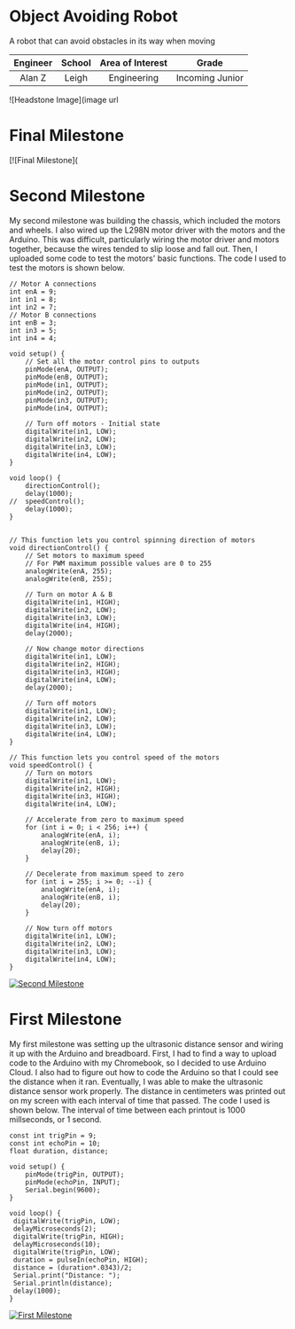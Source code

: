 ﻿# Object Avoiding Robot
A robot that can avoid obstacles in its way when moving

| **Engineer** | **School** | **Area of Interest** | **Grade** |
|:--:|:--:|:--:|:--:|
| Alan Z | Leigh | Engineering | Incoming Junior

![Headstone Image](image url 
  
# Final Milestone



[![Final Milestone](

# Second Milestone

My second milestone was building the chassis, which included the motors and wheels. I also wired up the L298N motor driver with the motors and the Arduino. This was difficult, particularly wiring the motor driver and motors together, because the wires tended to slip loose and fall out. Then, I uploaded some code to test the motors' basic functions. The code I used to test the motors is shown below.

```
// Motor A connections
int enA = 9;
int in1 = 8;
int in2 = 7;
// Motor B connections
int enB = 3;
int in3 = 5;
int in4 = 4;

void setup() {
	// Set all the motor control pins to outputs
	pinMode(enA, OUTPUT);
	pinMode(enB, OUTPUT);
	pinMode(in1, OUTPUT);
	pinMode(in2, OUTPUT);
	pinMode(in3, OUTPUT);
	pinMode(in4, OUTPUT);
	
	// Turn off motors - Initial state
	digitalWrite(in1, LOW);
	digitalWrite(in2, LOW);
	digitalWrite(in3, LOW);
	digitalWrite(in4, LOW);
}

void loop() {
	directionControl();
	delay(1000);
//	speedControl();
	delay(1000);
}


// This function lets you control spinning direction of motors
void directionControl() {
	// Set motors to maximum speed
	// For PWM maximum possible values are 0 to 255
	analogWrite(enA, 255);
	analogWrite(enB, 255);

	// Turn on motor A & B
	digitalWrite(in1, HIGH);
	digitalWrite(in2, LOW);
	digitalWrite(in3, LOW);
	digitalWrite(in4, HIGH);
	delay(2000);
	
	// Now change motor directions
	digitalWrite(in1, LOW);
	digitalWrite(in2, HIGH);
	digitalWrite(in3, HIGH);
	digitalWrite(in4, LOW);
	delay(2000);
	
	// Turn off motors
	digitalWrite(in1, LOW);
	digitalWrite(in2, LOW);
	digitalWrite(in3, LOW);
	digitalWrite(in4, LOW);
}

// This function lets you control speed of the motors
void speedControl() {
	// Turn on motors
	digitalWrite(in1, LOW);
	digitalWrite(in2, HIGH);
	digitalWrite(in3, HIGH);
	digitalWrite(in4, LOW);

	// Accelerate from zero to maximum speed
	for (int i = 0; i < 256; i++) {
		analogWrite(enA, i);
		analogWrite(enB, i);
		delay(20);
	}
	
	// Decelerate from maximum speed to zero
	for (int i = 255; i >= 0; --i) {
		analogWrite(enA, i);
		analogWrite(enB, i);
		delay(20);
	}
	
	// Now turn off motors
	digitalWrite(in1, LOW);
	digitalWrite(in2, LOW);
	digitalWrite(in3, LOW);
	digitalWrite(in4, LOW);
}
```

[![Second Milestone](https://res.cloudinary.com/marcomontalbano/image/upload/v1626886019/video_to_markdown/images/youtube--hsiMysgAM8c-c05b58ac6eb4c4700831b2b3070cd403.jpg)](https://youtu.be/hsiMysgAM8c "Alan Z Milestone 2")


# First Milestone

My first milestone was setting up the ultrasonic distance sensor and wiring it up with the Arduino and breadboard. First, I had to find a way to upload code to the Arduino with my Chromebook, so I decided to use Arduino Cloud. I also had to figure out how to code the Arduino so that I could see the distance when it ran. Eventually, I was able to make the ultrasonic distance sensor work properly. The distance in centimeters was printed out on my screen with each interval of time that passed. The code I used is shown below. The interval of time between each printout is 1000 millseconds, or 1 second.

```
const int trigPin = 9; 
const int echoPin = 10;
float duration, distance; 

void setup() {
    pinMode(trigPin, OUTPUT); 
    pinMode(echoPin, INPUT); 
    Serial.begin(9600); 
}

void loop() {
 digitalWrite(trigPin, LOW); 
 delayMicroseconds(2); 
 digitalWrite(trigPin, HIGH); 
 delayMicroseconds(10); 
 digitalWrite(trigPin, LOW); 
 duration = pulseIn(echoPin, HIGH); 
 distance = (duration*.0343)/2; 
 Serial.print("Distance: "); 
 Serial.println(distance); 
 delay(1000); 
}
```

[![First Milestone](https://res.cloudinary.com/marcomontalbano/image/upload/v1626452357/video_to_markdown/images/youtube--52GaqGRs94M-c05b58ac6eb4c4700831b2b3070cd403.jpg)](https://youtu.be/52GaqGRs94M "Alan Z Milestone 1")



